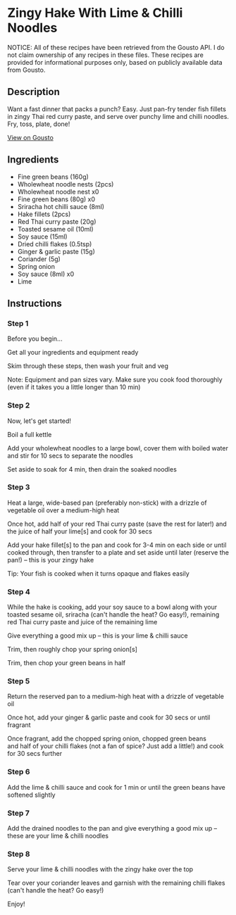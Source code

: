 # Zingy Hake With Lime & Chilli Noodles

NOTICE: All of these recipes have been retrieved from the Gousto API. I do not claim ownership of any recipes in these files. These recipes are provided for informational purposes only, based on publicly available data from Gousto.

## Description

Want a fast dinner that packs a punch? Easy. Just pan-fry tender fish fillets in zingy Thai red curry paste, and serve over punchy lime and chilli noodles. Fry, toss, plate, done!

[View on Gousto](https://www.gousto.co.uk/recipes/cookbook/zingy-hake-with-lime-chilli-noodles)

## Ingredients

- Fine green beans (160g)
- Wholewheat noodle nests (2pcs)
- Wholewheat noodle nest x0
- Fine green beans (80g) x0
- Sriracha hot chilli sauce (8ml)
- Hake fillets (2pcs)
- Red Thai curry paste (20g)
- Toasted sesame oil (10ml)
- Soy sauce (15ml)
- Dried chilli flakes (0.5tsp)
- Ginger & garlic paste (15g)
- Coriander (5g)
- Spring onion
- Soy sauce (8ml) x0
- Lime

## Instructions


### Step 1

Before you begin...

Get all your ingredients and equipment ready

Skim through these steps, then wash your fruit and veg

Note: Equipment and pan sizes vary. Make sure you cook food thoroughly (even if it takes you a little longer than 10 min)


### Step 2

Now, let's get started!

Boil a full kettle

Add your wholewheat noodles to a large bowl, cover them with boiled water and stir for 10 secs to separate the noodles

Set aside to soak for 4 min, then drain the soaked noodles


### Step 3

Heat a large, wide-based pan (preferably non-stick) with a drizzle of vegetable oil over a medium-high heat

Once hot, add half of your red Thai curry paste (save the rest for later!) and the juice of half your lime[s] and cook for 30 secs

Add your hake fillet[s] to the pan and cook for 3-4 min on each side or until cooked through, then transfer to a plate and set aside until later (reserve the pan!) – this is your zingy hake

Tip: Your fish is cooked when it turns opaque and flakes easily


### Step 4

While the hake is cooking, add your soy sauce to a bowl along with your toasted sesame oil, sriracha (can't handle the heat? Go easy!), remaining red Thai curry paste and juice of the remaining lime

Give everything a good mix up – this is your lime & chilli sauce

Trim, then roughly chop your spring onion[s]

Trim, then chop your green beans in half


### Step 5

Return the reserved pan to a medium-high heat with a drizzle of vegetable oil

Once hot, add your ginger & garlic paste and cook for 30 secs or until fragrant

Once fragrant, add the chopped spring onion, chopped green beans and half of your chilli flakes (not a fan of spice? Just add a little!) and cook for 30 secs further


### Step 6

Add the lime & chilli sauce and cook for 1 min or until the green beans have softened slightly


### Step 7

Add the drained noodles to the pan and give everything a good mix up – these are your lime & chilli noodles

### Step 8

Serve your lime & chilli noodles with the zingy hake over the top

Tear over your coriander leaves and garnish with the remaining chilli flakes (can't handle the heat? Go easy!)

Enjoy!

